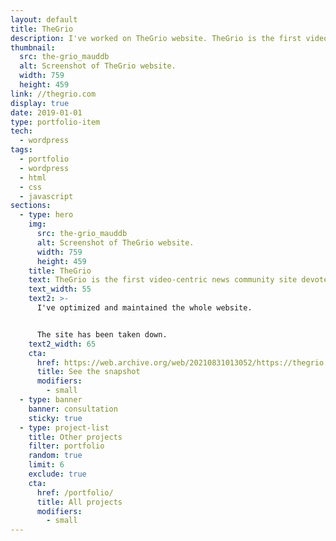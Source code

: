 ```yaml
---
layout: default
title: TheGrio
description: I've worked on TheGrio website. TheGrio is the first video-centric news community site devoted to providing African-Americans with stories and perspectives.
thumbnail:
  src: the-grio_mauddb
  alt: Screenshot of TheGrio website.
  width: 759
  height: 459
link: //thegrio.com
display: true
date: 2019-01-01
type: portfolio-item
tech:
  - wordpress
tags:
  - portfolio
  - wordpress
  - html
  - css
  - javascript
sections:
  - type: hero
    img:
      src: the-grio_mauddb
      alt: Screenshot of TheGrio website.
      width: 759
      height: 459
    title: TheGrio
    text: TheGrio is the first video-centric news community site devoted to providing African-Americans with stories and perspectives that appeal to them but are underrepresented in existing national news outlets.
    text_width: 55
    text2: >-
      I've optimized and maintained the whole website.


      The site has been taken down.
    text2_width: 65
    cta:
      href: https://web.archive.org/web/20210831013052/https://thegrio.com/
      title: See the snapshot
      modifiers:
        - small
  - type: banner
    banner: consultation
    sticky: true
  - type: project-list
    title: Other projects
    filter: portfolio
    random: true
    limit: 6
    exclude: true
    cta:
      href: /portfolio/
      title: All projects
      modifiers:
        - small
---
```

